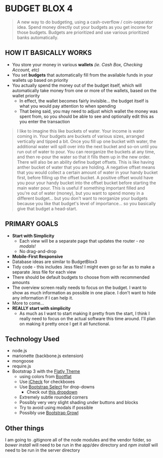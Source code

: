BUDGET BLOX 4
==============

> A new way to do budgeting, using a cash-overflow / coin-separator idea. Spend money directly out your budgets as you get income for those budgets. Budgets are prioritized and use various prioritized banks automatically.

## HOW IT BASICALLY WORKS
* You store your money in various **wallets** _(ie. Cash Box, Checking Account, etc)_
* You set **budgets** that automatically fill from the available funds in your wallets up based on priority
* You actually spend the money out of the budget itself, which will automatically take money from one or more of the wallets, based on the wallet priority
	* In effect, the wallet becomes fairly invisible... the budget itself is what you would pay attention to when spending
	* That being said, you may need to adjust which wallet the money was spent from, so you should be able to see and optionally edit this as you enter the transaction

> I like to imagine this like buckets of water. Your income is water coming in. Your budgets are buckets of various sizes, arranged vertically and tipped a bit. Once you fill up one bucket with water, the additional water will spill over into the next bucket and so-on until you run out of water to pour. You can reorganize the buckets at any time, and then re-pour the water so that it fills them up in the new order. There will also be an ability define budget offsets. This is like having anther bucket of water that you are holding. A negative offset means that you would collect a certain amount of water in your handy bucket first, before filling up the offset bucket. A positive offset would have you pour your handy bucket into the offset bucket before starting the main water pour. This is useful if something important filled and you're out of water (money), but you want to spend money in a different budget... but you don't want to reorganize your budgets because you like that budget's level of importance... so you basically give that budget a head-start.

## PRIMARY GOALS
* **Start with Simplicity**
	* Each view will be a separate page that updates the router - _no modals!_
	* No drag-and-drop
* **Mobile-First Responsive**
* Database ideas are similar to BudgetBlox3
* Tidy code - this includes .less files! I might even go so far as to make a separate .less file for each view
* There should be default budgets to choose from with recommended amounts
* The overview screen really needs to focus on the budget. I want to show as much information as possible in one place. I don't want to hide any information if I can help it.
* More to come...
* **REALLY start with simplicity**
	* As much as I want to start making it pretty from the start, I think I really need to focus on the actual software this time around. I'll plan on making it pretty once I get it all functional.

## Technology Used
* node.js
* marionette (backbone.js extension)
* mongoose
* require.js
* Bootstrap 3 with the [Flatly Theme](http://bootswatch.com/flatly/)
	- using colors from [Bootflat](http://bootflat.github.io/documentation.html)
	- Use [iCheck](http://fronteed.com/iCheck/) for checkboxes
	- Use [Bootstrap Select](http://silviomoreto.github.io/bootstrap-select/) for drop-downs
		- Check out [this dropdown](http://flatuicolors.com/)
	- Extremely subtle rounded corners
	- Possibly very very slight shading under buttons and blocks
	- Try to avoid using modals if possible
	- Possibly use [Bootstrap Growl](http://bootstrap-growl.remabledesigns.com/)

## Other things
I am going to .gitignore all of the node modules and the vendor folder, so _bower install_ will need to be run in the app/dev directory and _npm install_ will need to be run in the server directory